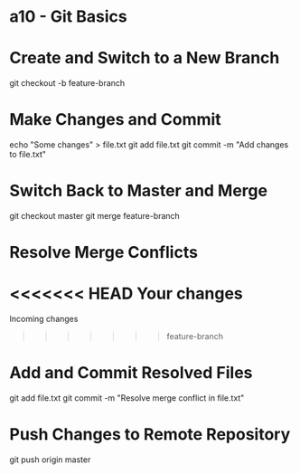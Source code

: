 # a10 - Git Basics

# Create and Switch to a New Branch
git checkout -b feature-branch

# Make Changes and Commit
echo "Some changes" > file.txt
git add file.txt
git commit -m "Add changes to file.txt"

# Switch Back to Master and Merge
git checkout master
git merge feature-branch

# Resolve Merge Conflicts
<<<<<<< HEAD
Your changes
=======
Incoming changes
>>>>>>> feature-branch

# Add and Commit Resolved Files
git add file.txt
git commit -m "Resolve merge conflict in file.txt"

# Push Changes to Remote Repository
git push origin master
